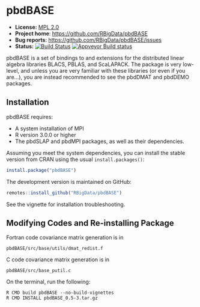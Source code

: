 # pbdBASE 

* **License:** [MPL 2.0](https://www.mozilla.org/MPL/2.0/)
* **Project home**: https://github.com/RBigData/pbdBASE
* **Bug reports**: https://github.com/RBigData/pbdBASE/issues
* **Status:** [![Build Status](https://travis-ci.org/snoweye/pbdBASE.png)](https://travis-ci.org/snoweye/pbdBASE) [![Appveyor Build status](https://ci.appveyor.com/api/projects/status/32r7s2skrgm9ubva?svg=true)](https://ci.appveyor.com/project/snoweye/pbdBASE)


pbdBASE is a set of bindings to and extensions for the distributed linear algebra libraries BLACS, PBLAS, and ScaLAPACK.  The package is very low-level, and unless you are very familiar with these libraries (or even if you are...), you are instead recommended to see the pbdDMAT and pbdDEMO packages.



## Installation

pbdBASE requires:

* A system installation of MPI
* R version 3.0.0 or higher
* The pbdSLAP and pbdMPI packages, as well as their dependencies.

Assuming you meet the system dependencies, you can install the stable version from CRAN using the usual `install.packages()`:

```r
install.package("pbdBASE")
```

The development version is maintained on GitHub:

```r
remotes::install_github("RBigData/pbdBASE")
```

See the vignette for installation troubleshooting.

## Modifying Codes and Re-installing Package

Fortran code covariance matrix generation is in
```
pbdBASE/src/base/utils/dmat_redist.f
```

C code covariance matrix generation is in
```
pbdBASE/src/base_putil.c
```

On the terminal, run the following:

  ```
  R CMD build pbdBASE --no-build-vignettes
  R CMD INSTALL pbdBASE_0.5-3.tar.gz
  ```
